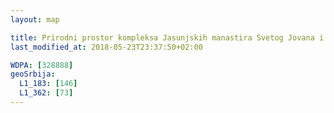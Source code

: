 ```yaml
---
layout: map

title: Prirodni prostor kompleksa Jasunjskih manastira Svetog Jovana i Svete Bogorodice
last_modified_at: 2018-05-23T23:37:50+02:00

WDPA: [328888]
geoSrbija:
  L1_183: [146]
  L1_362: [73]
---
```

